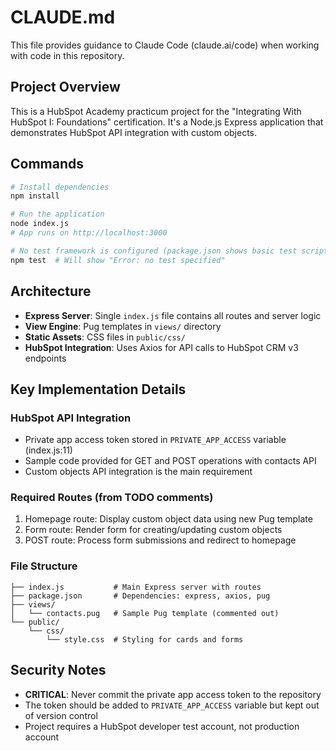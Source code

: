 # CLAUDE.md

This file provides guidance to Claude Code (claude.ai/code) when working with code in this repository.

## Project Overview

This is a HubSpot Academy practicum project for the "Integrating With HubSpot I: Foundations" certification. It's a Node.js Express application that demonstrates HubSpot API integration with custom objects.

## Commands

```bash
# Install dependencies
npm install

# Run the application
node index.js
# App runs on http://localhost:3000

# No test framework is configured (package.json shows basic test script)
npm test  # Will show "Error: no test specified"
```

## Architecture

- **Express Server**: Single `index.js` file contains all routes and server logic
- **View Engine**: Pug templates in `views/` directory
- **Static Assets**: CSS files in `public/css/`
- **HubSpot Integration**: Uses Axios for API calls to HubSpot CRM v3 endpoints

## Key Implementation Details

### HubSpot API Integration
- Private app access token stored in `PRIVATE_APP_ACCESS` variable (index.js:11)
- Sample code provided for GET and POST operations with contacts API
- Custom objects API integration is the main requirement

### Required Routes (from TODO comments)
1. Homepage route: Display custom object data using new Pug template
2. Form route: Render form for creating/updating custom objects  
3. POST route: Process form submissions and redirect to homepage

### File Structure
```
├── index.js           # Main Express server with routes
├── package.json       # Dependencies: express, axios, pug
├── views/
│   └── contacts.pug   # Sample Pug template (commented out)
└── public/
    └── css/
        └── style.css  # Styling for cards and forms
```

## Security Notes

- **CRITICAL**: Never commit the private app access token to the repository
- The token should be added to `PRIVATE_APP_ACCESS` variable but kept out of version control
- Project requires a HubSpot developer test account, not production account